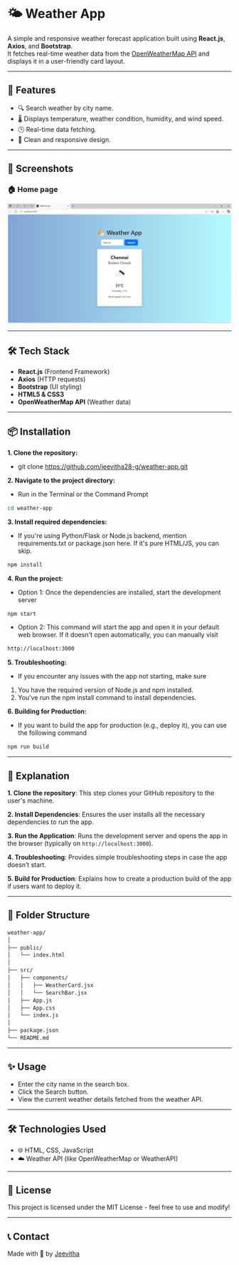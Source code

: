 # 🌤️ Weather App

A simple and responsive weather forecast application built using **React.js**, **Axios**, and **Bootstrap**.  
It fetches real-time weather data from the [OpenWeatherMap API](https://openweathermap.org/api) and displays it in a user-friendly card layout.

---

## 🚀 Features
- 🔍 Search weather by city name.
- 🌡️ Displays temperature, weather condition, humidity, and wind speed.
- 🕒 Real-time data fetching.
- 🎨 Clean and responsive design.

---

## 📸 Screenshots

### 🏠 Home page
![Home page](./screenshots/home-page.png)

---

## 🛠️ Tech Stack
- **React.js** (Frontend Framework)
- **Axios** (HTTP requests)
- **Bootstrap** (UI styling)
- **HTML5 & CSS3**
- **OpenWeatherMap API** (Weather data)

---

## 📦 Installation
**1. Clone the repository:**
- git clone https://github.com/jeevitha28-g/weather-app.git

**2. Navigate to the project directory:**
- Run in the Terminal or the Command Prompt
```bash  
cd weather-app
```

**3. Install required dependencies:**
- If you're using Python/Flask or Node.js backend, mention requirements.txt or package.json here. If it's pure HTML/JS, you can skip.
```bash
npm install
```

**4. Run the project:**
- Option 1: Once the dependencies are installed, start the development server
```bash
npm start
```

- Option 2: This command will start the app and open it in your default web browser. If it doesn't open automatically, you can manually visit
```bash
http://localhost:3000
```

**5. Troubleshooting:**
- If you encounter any issues with the app not starting, make sure
1. You have the required version of Node.js and npm installed.
2. You’ve run the npm install command to install dependencies.

**6. Building for Production:**
- If you want to build the app for production (e.g., deploy it), you can use the following command
```bash
npm run build
```

---

## 📝 Explanation
**1. Clone the repository**: This step clones your GitHub repository to the user's machine.

**2. Install Dependencies**: Ensures the user installs all the necessary dependencies to run the app.

**3. Run the Application**: Runs the development server and opens the app in the browser (typically on `http://localhost:3000`).

**4. Troubleshooting**: Provides simple troubleshooting steps in case the app doesn’t start.

**5. Build for Production**: Explains how to create a production build of the app if users want to deploy it.

---

## 📁 Folder Structure
```bash
weather-app/
│
├── public/
│   └── index.html
│
├── src/
│   ├── components/
│   │   ├── WeatherCard.jsx
│   │   └── SearchBar.jsx
│   ├── App.js
│   ├── App.css
│   └── index.js
│
├── package.json
└── README.md
```

---

## ✨ Usage
- Enter the city name in the search box.
- Click the Search button.
- View the current weather details fetched from the weather API.

---

## 🛠️ Technologies Used
- 🌐 HTML, CSS, JavaScript
- ☁️ Weather API (like OpenWeatherMap or WeatherAPI)

---

## 📄 License
This project is licensed under the MIT License - feel free to use and modify!

---

## 📞 Contact
Made with 💙 by [Jeevitha](https://github.com/jeevitha28-g)
